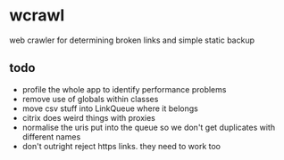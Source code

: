wcrawl
======

web crawler for determining broken links and simple static backup

## todo

- profile the whole app to identify performance problems
- remove use of globals within classes
- move csv stuff into LinkQueue where it belongs
- citrix does weird things with proxies
- normalise the uris put into the queue so we don't get duplicates with different names
- don't outright reject https links. they need to work too

